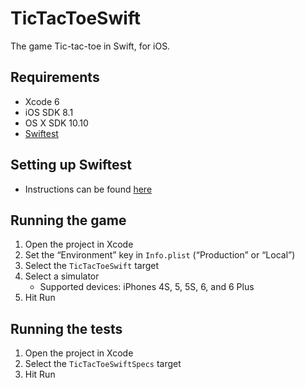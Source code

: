 # TicTacToeSwift

The game Tic-tac-toe in Swift, for iOS.

## Requirements
  * Xcode 6
  * iOS SDK 8.1
  * OS X SDK 10.10
  * [Swiftest][]

## Setting up Swiftest
  * Instructions can be found [here][]

## Running the game
  1. Open the project in Xcode
  2. Set the “Environment” key in `Info.plist` (“Production” or “Local”)
  2. Select the `TicTacToeSwift` target
  3. Select a simulator
      * Supported devices: iPhones 4S, 5, 5S, 6, and 6 Plus
  4. Hit Run

## Running the tests
  1. Open the project in Xcode
  2. Select the `TicTacToeSwiftSpecs` target
  3. Hit Run

[Swiftest]: https://github.com/Swiftest/Swiftest
[here]: http://bspatafora.com/blog/setting-up-swiftest/

